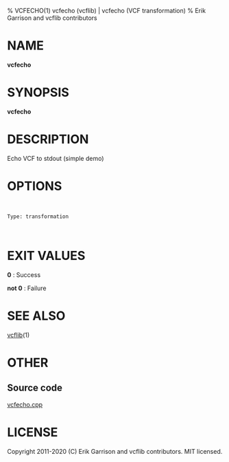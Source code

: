% VCFECHO(1) vcfecho (vcflib) | vcfecho (VCF transformation)
% Erik Garrison and vcflib contributors

# NAME

**vcfecho**

# SYNOPSIS

**vcfecho** <vcf file>

# DESCRIPTION

Echo VCF to stdout (simple demo)



# OPTIONS

```


Type: transformation

      

```





# EXIT VALUES

**0**
: Success

**not 0**
: Failure

# SEE ALSO



[vcflib](./vcflib.md)(1)



# OTHER

## Source code

[vcfecho.cpp](https://github.com/vcflib/vcflib/blob/master/src/vcfecho.cpp)

# LICENSE

Copyright 2011-2020 (C) Erik Garrison and vcflib contributors. MIT licensed.

<!--
  Created with ./scripts/bin2md.rb scripts/bin2md-template.erb
-->
